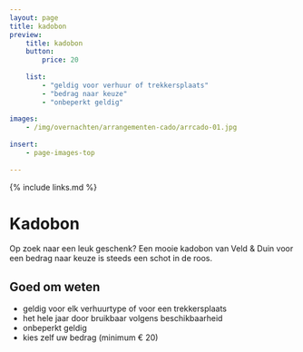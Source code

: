 ```yaml
---
layout: page
title: kadobon
preview: 
    title: kadobon
    button:
        price: 20
        
    list:
        - "geldig voor verhuur of trekkersplaats"
        - "bedrag naar keuze"
        - "onbeperkt geldig"
        
images:
    - /img/overnachten/arrangementen-cado/arrcado-01.jpg
    
insert:
    - page-images-top
    
---
```


{% include links.md %}


# Kadobon

Op zoek naar een leuk geschenk? Een mooie kadobon van Veld & Duin voor een bedrag naar keuze is steeds een schot in de roos. 

    
## Goed om weten

- geldig voor elk verhuurtype of voor een trekkersplaats
- het hele jaar door bruikbaar volgens beschikbaarheid
- onbeperkt geldig
- kies zelf uw bedrag (minimum € 20)










